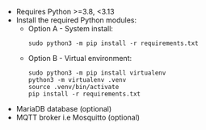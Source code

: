 - Requires Python >=3.8, <3.13
- Install the required Python modules:
    - Option A - System install:
        ```
        sudo python3 -m pip install -r requirements.txt
        ```
    - Option B - Virtual environment:
        ```
        sudo python3 -m pip install virtualenv
        python3 -m virtualenv .venv
        source .venv/bin/activate
        pip install -r requirements.txt
        ```
- MariaDB database (optional)
- MQTT broker i.e Mosquitto (optional)
